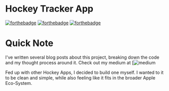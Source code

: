 # Hockey Tracker App

[![forthebadge](http://forthebadge.com/images/badges/made-with-swift.svg)](http://forthebadge.com)
[![forthebadge](https://forthebadge.com/images/badges/powered-by-coffee.svg)](https://forthebadge.com)
[![forthebadge](https://forthebadge.com/images/badges/uses-git.svg)](https://forthebadge.com)

# Quick Note

I've written several blog posts about this project, breaking down the code and my thought process around it. Check out my medium at [![medium](https://medium.com/@jackwaslen16)

Fed up with other Hockey Apps, I decided to build one myself. I wanted to it to be clean and simple, while also feeling like it fits in the broader Apple Eco-System.
